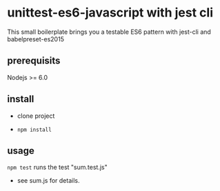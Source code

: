 # unittest-es6-javascript with jest cli

This small boilerplate brings you a testable ES6 pattern with jest-cli and babelpreset-es2015

## prerequisits
Nodejs >= 6.0

## install

* clone project

* ```npm install```


## usage
```npm test``` 
runs the test "sum.test.js"

* see sum.js for details.

